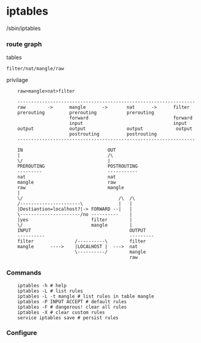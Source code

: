 # iptables  

/sbin/iptables

### route graph

tables

    filter/nat/mangle/raw

privilage

        raw>mangle>nat>filter
        
        -----------------------------------------------------------------
        raw        ->      mangle      ->       nat      ->      filter
        prerouting         prerouting           prerouting
                           forward                               forward
                           input                                 input
        output             output               output            output
                           postrouting          postrouting
        -----------------------------------------------------------------

        IN                               OUT
        |                                /\
        \/                               |
        PREROUTING                       POSTROUTING
        ---------                        -----------
        nat                              nat
        mangle                           raw  
        raw                              mangle  
        |
        \/                                   /\  /\
        /----------------------\             |   |
        |Destiantion=localhost?|-> FORWARD --|   |
        \----------------------/no ----------    |
        |yes                       filter        |
        \/                         mangle        |   
        INPUT                                    OUTPUT
        ----------                               ---------
        filter               /----------\        filter
        mangle      ---->    |LOCALHOST |  --->  nat
                             \----------/        mangle
                                                 raw


### Commands

        iptables -h # help
        iptables -L # list rules
        iptables -L -t mangle # list rules in table mangle
        iptables -P INPUT ACCEPT # default rules
        iptables -F # dangerous! clear all rules
        iptables -X # clear custom rules
        service iptables save # persist rules

### Configure

        
